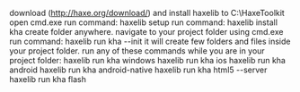 download (http://haxe.org/download/) and install haxelib to C:\HaxeToolkit
open cmd.exe
run command: haxelib setup
run command: haxelib install kha
create folder anywhere.
navigate to your project folder using cmd.exe
run command: haxelib run kha --init
it will create few folders and files inside your project folder.
run any of these commands while you are in your project folder:
haxelib run kha windows
haxelib run kha ios
haxelib run kha android
haxelib run kha android-native
haxelib run kha html5 --server
haxelib run kha flash